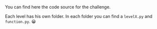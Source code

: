 You can find here the code source for the challenge.

Each level has his own folder. In each folder you can find a `levelX.py` and `function.py`. 😀

